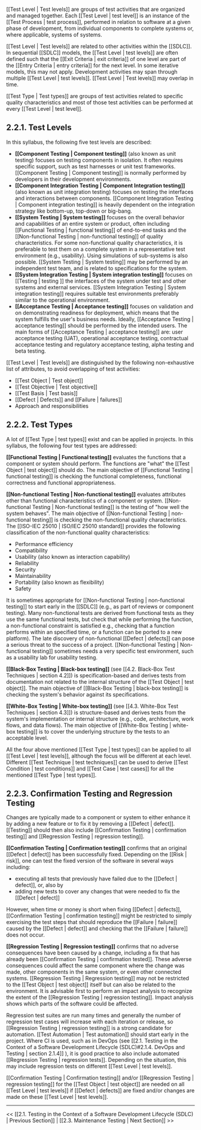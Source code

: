 
[[Test Level | Test levels]] are groups of test activities that are organized and managed together.  Each [[Test Level | test level]] is an instance of the [[Test Process | test process]], performed in relation to software at a given phase of development, from individual components to complete systems or, where applicable, systems of systems.

[[Test Level | Test levels]] are related to other activities within the [[SDLC]].  In sequential [[SDLC]] models,  the [[Test Level | test levels]] are often defined such that the [[Exit Criteria | exit criteria]] of one level are part of the [[Entry Criteria | entry criteria]] for the next level.  In some iterative models,  this may not apply.  Development activities may span through multiple [[Test Level | test levels]].  [[Test Level | Test levels]] may overlap in time.

[[Test Type | Test types]] are groups of test activities related to specific quality characteristics and most of those test activities can be performed at every [[Test Level | test level]].

##  2.2.1.  Test Levels

In this syllabus, the following five test levels are described:

* **[[Component Testing | Component testing]]** (also known as unit testing) focuses on testing components in isolation.  It often requires specific support, such as test harnesses or unit test frameworks.  [[Component Testing | Component testing]] is normally performed by developers in their development environments.
* **[[Component Integration Testing | Component Integration testing]]** (also known as unit integration testing) focuses on testing the interfaces and interactions between components.  [[Component Integration Testing | Component integration testing]] is heavily dependent on the integration strategy like bottom-up, top-down or big-bang.
* **[[System Testing | System testing]]** focuses on the overall behavior and capabilities of an entire system or product, often including [[Functional Testing | functional testing]] of end-to-end tasks and the [[Non-functional Testing | non-functional testing]] of quality characteristics.  For some non-functional quality characteristics, it is preferable to test them on a complete system in a representative test environment (e.g., usability).  Using simulations of sub-systems is also possible.  [[System Testing | System testing]] may be performed by an independent test team, and is related to specifications for the system.
* **[[System Integration Testing | System integration testing]]** focuses on [[Testing | testing ]] the interfaces of the system under test and other systems and external services.  [[System Integration Testing | System integration testing]] requires suitable test environments preferably similar to the operational environment.
* **[[Acceptance Testing | Acceptance testing]]** focuses on validation and on demonstrating readiness for deployment, which means that the system fulfills the user's business needs.  Ideally, [[Acceptance Testing | acceptance testing]] should be performed by the intended users.  The main forms of [[Acceptance Testing | acceptance testing]] are: user acceptance testing (UAT), operational acceptance testing, contractual acceptance testing and regulatory acceptance testing, alpha testing and beta testing.

[[Test Level | Test levels]] are distinguished by the following non-exhaustive list of attributes, to avoid overlapping of test activities:

* [[Test Object | Test object]]
* [[Test Objective | Test objective]]
* [[Test Basis | Test basis]]
* [[Defect | Defects]] and [[Failure | failures]]
* Approach and responsibilities

##  2.2.2.  Test Types

A lot of [[Test Type | test types]] exist and can be applied in projects.  In this syllabus, the following four test types are addressed:

**[[Functional Testing | Functional testing]]** evaluates the functions that a component or system should perform.  The functions are "what" the [[Test Object | test object]] should do.  The main objective of [[Functional Testing | functional testing]] is checking the functional completeness, functional correctness and functional appropriateness.

**[[Non-functional Testing | Non-functional testing]]** evaluates attributes other than functional characteristics of a component or system.  [[Non-functional Testing | Non-functional testing]] is the testing of "how well the system behaves".  The main objective of [[Non-functional Testing | non-functional testing]] is checking the non-functional quality characteristics.  The [[ISO-IEC 25010 | ISO/IEC 25010 standard]] provides the following classification of the non-functional quality characteristics:

* Performance efficiency
* Compatibility
* Usability (also known as interaction capability)
* Reliability
* Security
* Maintainability
* Portability (also known as flexibility)
* Safety

It is sometimes appropriate for [[Non-functional Testing | non-functional testing]] to start early in the [[SDLC]] (e.g., as part of reviews or component testing).  Many non-functional tests are derived from functional tests as they use the same functional tests, but check that while performing the function, a non-functional constraint is satisfied e.g., checking that a function performs within an specified time, or a function can be ported to a new platform).  The late discovery of non-functional [[Defect | defects]] can pose a serious threat to the success of a project.  [[Non-functional Testing | Non-functional testing]] sometimes needs a very specific test environment, such as a usability lab for usability testing.

**[[Black-Box Testing | Black-box testing]]** (see [[4.2.  Black-Box Test Techniques | section 4.2]]) is specification-based and derives tests from documentation not related to the internal structure of the [[Test Object | test object]].  The main objective of [[Black-Box Testing | black-box testing]] is checking the system's behavior against its specifications.

**[[White-Box Testing | White-box testing]]** (see [[4.3.  White-Box Test Techniques | section 4.3]]) is structure-based and derives tests from the system's implementation or internal structure (e.g., code, architecture, work flows, and data flows).  The main objective of [[White-Box Testing | white-box testing]] is to cover the underlying structure by the tests to an acceptable level.

All the four above mentioned [[Test Type | test types]] can be applied to all [[Test Level | test levels]], although the focus will be different at each level.  Different [[Test Technique | test techniques]] can be used to derive [[Test Condition | test conditions]] and [[Test Case | test cases]] for all the mentioned [[Test Type | test types]].

##  2.2.3.  Confirmation Testing and Regression Testing

Changes are typically made to a component or system to either enhance it by adding a new feature or to fix it by removing a [[Defect | defect]].  [[Testing]] should then also include [[Confirmation Testing | confirmation testing]] and [[Regression Testing | regression testing]].

**[[Confirmation Testing | Confirmation testing]]** confirms that an original [[Defect | defect]] has been successfully fixed.  Depending on the [[Risk | risk]], one can test the fixed version of the software in several ways including:

* executing all tests that previously have failed due to the [[Defect | defect]], or, also by
* adding new tests to cover any changes that were needed to fix the [[Defect | defect]]

However, when time or money is short when fixing [[Defect | defects]], [[Confirmation Testing | confirmation testing]] might be restricted to simply exercising the test steps that should reproduce the [[Failure | failure]] caused by the [[Defect | defect]] and checking that the [[Failure | failure]] does not occur.

**[[Regression Testing | Regression testing]]** confirms that no adverse consequences have been caused by a change, including a fix that has already been [[Confirmation Testing | confirmation tested]].  These adverse consequences could affect the same component where the change was made, other components in the same system, or even other connected systems.  [[Regression Testing | Regression testing]] may not be restricted to the [[Test Object | test object]] itself but can also be related to the environment.  It is advisable first to perform an impact analysis to recognize the extent of the [[Regression Testing | regression testing]].  Impact analysis shows which parts of the software could be affected.

Regression test suites are run many times and generally the number of regression test cases will increase with each iteration or release, so [[Regression Testing | regression testing]] is a strong candidate for automation.  [[Test Automation | Test automation]] should start early in the project.  Where CI is used, such as in DevOps (see [[2.1.  Testing in the Context of a Software Development Lifecycle (SDLC)#2.1.4. DevOps and Testing | section 2.1.4]] ), it is good practice to also include automated [[Regression Testing | regression tests]].  Depending on the situation, this may include regression tests on different [[Test Level | test levels]].

[[Confirmation Testing | Confirmation testing]] and/or [[Regression Testing | regression testing]] for the [[Test Object | test object]] are needed on all [[Test Level | test levels]] if [[Defect | defects]] are fixed and/or changes are made on these [[Test Level | test levels]].

---
<< [[2.1.  Testing in the Context of a Software Development Lifecycle (SDLC) | Previous Section]] | [[2.3.  Maintenance Testing | Next Section]] >>